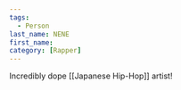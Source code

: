 ```yaml
---
tags:
  - Person
last_name: NENE
first_name: 
category: [Rapper]
---
```

Incredibly dope [[Japanese Hip-Hop]] artist!